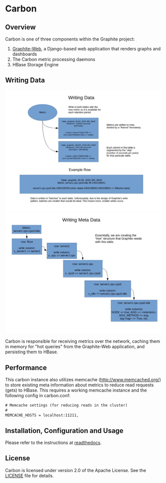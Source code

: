 # Carbon

## Overview

Carbon is one of three components within the Graphite project:

1. [Graphite-Web](https://github.com/graphite-project/graphite-web), a Django-based web application that renders graphs and dashboards
2. The Carbon metric processing daemons
3. HBase Storage Engine

## Writing Data

![Writing Data](https://github.com/johnseekins/carbon/blob/hbase/WritingData.jpg "Writing Data")
![Writing Meta Data](https://github.com/johnseekins/carbon/blob/hbase/WritingMetaData.jpg "Writing Meta Data")

Carbon is responsible for receiving metrics over the network, caching them in memory for "hot queries" from the Graphite-Web application, and persisting them to HBase.

## Performance

This carbon instance also utilizes memcache (http://www.memcached.org/) to store existing meta information about metrics to reduce read requests (gets) to HBase. This requires a working memcache instance and the following config in carbon.conf:
```
# Memcache settings (for reducing reads in the cluster)
#
MEMCACHE_HOSTS = localhost:11211,
```

## Installation, Configuration and Usage

Please refer to the instructions at [readthedocs](http://graphite.readthedocs.org/).

## License

Carbon is licensed under version 2.0 of the Apache License. See the [LICENSE](https://github.com/graphite-project/carbon/blob/master/LICENSE) file for details.
